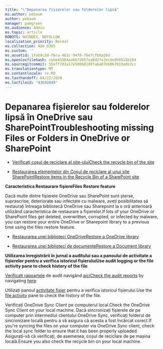 ```yaml
---
title: "\"Depanarea fișierelor sau folderelor lipsă"
ms.author: pebaum
author: pebaum
manager: pamgreen
ms.audience: Admin
ms.topic: article
ROBOTS: NOINDEX, NOFOLLOW
localization_priority: Normal
ms.collection: Adm_O365
ms.custom: ''
ms.assetid: 1fab9c5d-f6ca-461c-94f0-76e7cfb8a26d
ms.openlocfilehash: cebe43464aa6672057ea8d2fa3ec9e898918b184
ms.sourcegitcommit: 55eff703a17e500681d8fa6a87eb067019ade3cc
ms.translationtype: MT
ms.contentlocale: ro-RO
ms.lasthandoff: 04/22/2020
ms.locfileid: "43692849"
---
```

# <a name="troubleshooting-missing-files-or-folders-in-onedrive-or-sharepoint"></a><span data-ttu-id="b9f9b-102">Depanarea fișierelor sau folderelor lipsă în OneDrive sau SharePoint</span><span class="sxs-lookup"><span data-stu-id="b9f9b-102">Troubleshooting missing Files or Folders in OneDrive or SharePoint</span></span>

- [<span data-ttu-id="b9f9b-103">Verificați coșul de reciclare al site-ului</span><span class="sxs-lookup"><span data-stu-id="b9f9b-103">Check the recycle bin of the site</span></span>](https://support.office.com/article/restore-deleted-items-from-the-site-collection-recycle-bin-5fa924ee-16d7-487b-9a0a-021b9062d14b)

- [<span data-ttu-id="b9f9b-104">Restaurarea elementelor din Coșul de reciclare al unui site SharePoint</span><span class="sxs-lookup"><span data-stu-id="b9f9b-104">Restore items in the Recycle Bin of a SharePoint site</span></span>](https://support.office.com/article/Restore-deleted-files-or-folders-in-OneDrive-949ada80-0026-4db3-a953-c99083e6a84f)



<span data-ttu-id="b9f9b-105">**Caracteristica Restaurare fișiere**</span><span class="sxs-lookup"><span data-stu-id="b9f9b-105">**Files Restore feature**</span></span>

<span data-ttu-id="b9f9b-106">Dacă multe dintre fișierele OneDrive sau SharePoint sunt șterse, suprascrise, deteriorate sau infectate cu malware, aveți posibilitatea să restaurați întreaga bibliotecă OneDrive sau Sharepoint la o oră anterioară utilizând caracteristica de restaurare a fișierelor.</span><span class="sxs-lookup"><span data-stu-id="b9f9b-106">If lots of your OneDrive or SharePoint files get deleted, overwritten, corrupted, or infected by malware, you can restore your entire OneDrive or Sharepoint library to a previous time using the files restore feature.</span></span>

- [<span data-ttu-id="b9f9b-107">Restaurarea unei biblioteci OneDrive</span><span class="sxs-lookup"><span data-stu-id="b9f9b-107">Restore a OneDrive library</span></span>](https://support.office.com/article/restore-your-onedrive-fa231298-759d-41cf-bcd0-25ac53eb8a15)

- [<span data-ttu-id="b9f9b-108">Restaurarea unei biblioteci de documente</span><span class="sxs-lookup"><span data-stu-id="b9f9b-108">Restore a Document library</span></span>](https://support.office.com/article/restore-a-document-library-317791c3-8bd0-4dfd-8254-3ca90883d39a)

<span data-ttu-id="b9f9b-109">**Utilizarea înregistrării în jurnal a auditului sau a panoului de activitate a fișierelor pentru a verifica istoricul fișierului**</span><span class="sxs-lookup"><span data-stu-id="b9f9b-109">**Use audit logging or the file activity pane to check history of the file**</span></span>

<span data-ttu-id="b9f9b-110">[Verificați rapoartele](https://docs.microsoft.com/office365/securitycompliance/search-the-audit-log-in-security-and-compliance) </a> de audit navigând [aici](https://protection.office.com/#/unifiedauditlog)</span><span class="sxs-lookup"><span data-stu-id="b9f9b-110">[Check the audit reports](https://docs.microsoft.com/office365/securitycompliance/search-the-audit-log-in-security-and-compliance)</a> by navigating [here](https://protection.office.com/#/unifiedauditlog)</span></span>

<span data-ttu-id="b9f9b-111">Utilizați panoul [activitate fișier](https://support.office.com/article/File-activity-in-a-document-library-6105ecda-1dd0-4f6f-9542-102bf5c0ffe0) pentru a verifica istoricul fișierului.</span><span class="sxs-lookup"><span data-stu-id="b9f9b-111">Use the [file activity](https://support.office.com/article/File-activity-in-a-document-library-6105ecda-1dd0-4f6f-9542-102bf5c0ffe0) pane to check the history of the file.</span></span>

<span data-ttu-id="b9f9b-112">Verificați OneDrive Sync Client pe computerul local.</span><span class="sxs-lookup"><span data-stu-id="b9f9b-112">Check the OneDrive Sync Client on your local machine.</span></span>  <span data-ttu-id="b9f9b-113">Dacă sincronizați fișierele de pe computer prin intermediul clientului OneDrive Sync, verificați folderul de sincronizare locală pentru a vă asigura că acesta a fost încărcat corect.</span><span class="sxs-lookup"><span data-stu-id="b9f9b-113">If you're syncing the files on your computer via OneDrive Sync client, check the local sync folder to ensure that it has been properly uploaded.</span></span> <span data-ttu-id="b9f9b-114">Asigurați-vă că verificați, de asemenea, coșul de reciclare de pe mașina locală.</span><span class="sxs-lookup"><span data-stu-id="b9f9b-114">Ensure you also check the recycle bin on your local machine.</span></span>



